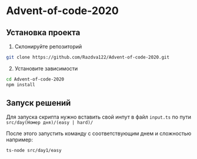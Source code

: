 # Advent-of-code-2020

## Установка проекта

1. Склонируйте репозиторий

```bash
git clone https://github.com/Razdva122/Advent-of-code-2020.git
```

2. Установите зависимости

```bash
cd Advent-of-code-2020
npm install
```

## Запуск решений

Для запуска скрипта нужно вставить свой инпут в файл `input.ts` по пути `src/day(Номер дня)/(easy | hard)/`

После этого запустить команду с соответствующим днем и сложностью например: 

```bash
ts-node src/day1/easy
```
